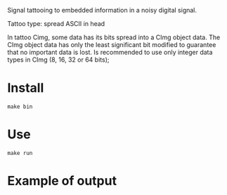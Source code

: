 Signal tattooing to embedded information in a noisy digital signal.

Tattoo type: spread ASCII in head

In tattoo Cimg, some data has its bits spread into a CImg object data. The CImg object data has only the least significant bit modified to guarantee that no important data is lost.
Is recommended to use only integer data types in CImg (8, 16, 32 or 64 bits);

# Install 
~~~ { .bash }
make bin
~~~

# Use

~~~ { .bash }
make run
~~~

# Example of output
~~~{ .bash}
